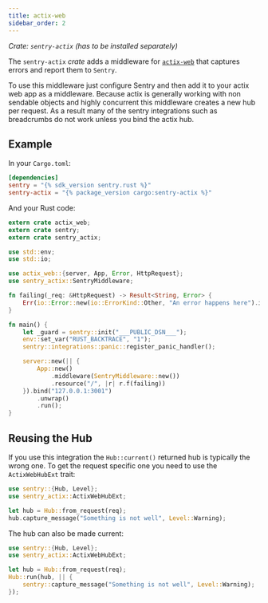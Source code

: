 ```yaml
---
title: actix-web
sidebar_order: 2
---
```


*Crate: `sentry-actix` (has to be installed separately)*

The `sentry-actix` *crate* adds a middleware for
[`actix-web`](https://actix.rs/) that captures errors and report them to
`Sentry`.

To use this middleware just configure Sentry and then add it to your actix web
app as a middleware.  Because actix is generally working with non sendable
objects and highly concurrent this middleware creates a new hub per request.
As a result many of the sentry integrations such as breadcrumbs do not work
unless you bind the actix hub.

## Example

In your `Cargo.toml`:

```toml
[dependencies]
sentry = "{% sdk_version sentry.rust %}"
sentry-actix = "{% package_version cargo:sentry-actix %}"
```

And your Rust code:

```rust
extern crate actix_web;
extern crate sentry;
extern crate sentry_actix;

use std::env;
use std::io;

use actix_web::{server, App, Error, HttpRequest};
use sentry_actix::SentryMiddleware;

fn failing(_req: &HttpRequest) -> Result<String, Error> {
    Err(io::Error::new(io::ErrorKind::Other, "An error happens here").into())
}

fn main() {
    let _guard = sentry::init("___PUBLIC_DSN___");
    env::set_var("RUST_BACKTRACE", "1");
    sentry::integrations::panic::register_panic_handler();

    server::new(|| {
        App::new()
            .middleware(SentryMiddleware::new())
            .resource("/", |r| r.f(failing))
    }).bind("127.0.0.1:3001")
        .unwrap()
        .run();
}
```

## Reusing the Hub

If you use this integration the `Hub::current()` returned hub is typically the wrong one.
To get the request specific one you need to use the `ActixWebHubExt` trait:

```rust
use sentry::{Hub, Level};
use sentry_actix::ActixWebHubExt;

let hub = Hub::from_request(req);
hub.capture_message("Something is not well", Level::Warning);
```

The hub can also be made current:

```rust
use sentry::{Hub, Level};
use sentry_actix::ActixWebHubExt;

let hub = Hub::from_request(req);
Hub::run(hub, || {
    sentry::capture_message("Something is not well", Level::Warning);
});
```
